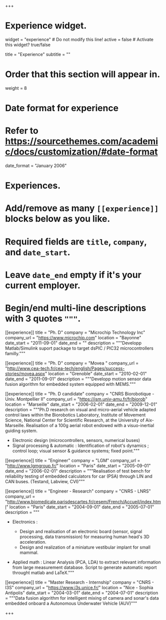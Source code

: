 +++
# Experience widget.
widget = "experience"  # Do not modify this line!
active = false  # Activate this widget? true/false

title = "Experience"
subtitle = ""

# Order that this section will appear in.
weight = 8

# Date format for experience
#   Refer to https://sourcethemes.com/academic/docs/customization/#date-format
date_format = "January 2006"

# Experiences.
#   Add/remove as many `[[experience]]` blocks below as you like.
#   Required fields are `title`, `company`, and `date_start`.
#   Leave `date_end` empty if it's your current employer.
#   Begin/end multi-line descriptions with 3 quotes `"""`.
[[experience]]
  title = "Ph. D"
  company = "Microchip Technology Inc"
  company_url = "https://www.microchip.com"
  location = "Bayonne"
  date_start = "2011-09-01"
  date_end = ""
  description = """Developp Matlab/Simulink suport package to target dsPIC / PIC32 microcontrollers familly."""


[[experience]]
  title = "Ph. D"
  company = "Movea "
  company_url = "http://www.cea-tech.fr/cea-tech/english/Pages/success-stories/movea.aspx"
  location = "Grenoble"
  date_start = "2010-02-01"
  date_end = "2011-09-01"
  description = """Developp motion sensor data fusion algorithm for embedded system equipped with MEMS."""


[[experience]]
  title = "Ph. D candidate"
  company = "CNRS Biorobotique - Univ. Montpellier II"
  company_url = "https://ism.univ-amu.fr/fr/biorob"
  location = "Marseille"
  date_start = "2006-02-01"
  date_end = "2009-12-01"
  description = """Ph.D research on visual and micro-aerial vehicle adapted control laws within the Biorobotics Laboratory, Institute of Movement Science, National Center for Scientific Research, at the University of Aix-Marseille.
  Realisation of a 100g aerial robot endowed with a visuo-inertial guiding system.

- Electronic design (microcontrollers, sensors, numerical buses)
- Signal processing & automatic : Identification of robot's dynamics ; control loop; visual sensor & guidance systems; fixed point."""


[[experience]]
  title = "Engineer"
  company = "LGM"
  company_url = "http://www.lgmgroup.fr/"
  location = "Paris"
  date_start = "2005-09-01"
  date_end = "2006-02-01"
  description = """Realisation of test bench for reliability testing of embedded calculators for car (PSA) through LIN and CAN buses. (Testand, Labview, CVI)"""


[[experience]]
  title = "Engineer - Research"
  company = "CNRS - LNRS"
  company_url = "http://www.biomedicale.parisdescartes.fr/cesem/French/Accueil/index.html"
  location = "Paris"
  date_start = "2004-09-01"
  date_end = "2005-07-01"
  description = """
  - Electronics : 
  
    - Design and realisation of an electronic board (sensor, signal processing, data transmission) for measuring human head's 3D acceleration.
    - Design and realization of a miniature vestibular implant for small mammal.
- Applied math : Linear Analysis (PCA, LDA) to extract relevant information from large measurement database. Script to generate automatic report throught matlab and LaTeX."""


[[experience]]
  title = "Master Research - Internship"
  company = "CNRS - I3S"
  company_url = "https://www.i3s.unice.fr/"
  location = "Nice - Sophia Antipolis"
  date_start = "2004-03-01"
  date_end = "2004-07-01"
  description = """Data fusion algorithm for intelligent mixing of camera and sonar's data embedded onboard a Autonomous Underwater Vehicle (AUV)"""


+++

